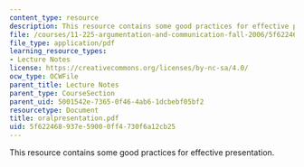 ```yaml
---
content_type: resource
description: This resource contains some good practices for effective presentation.
file: /courses/11-225-argumentation-and-communication-fall-2006/5f622468937e59000ff4730f6a12cb25_oralpresentation.pdf
file_type: application/pdf
learning_resource_types:
- Lecture Notes
license: https://creativecommons.org/licenses/by-nc-sa/4.0/
ocw_type: OCWFile
parent_title: Lecture Notes
parent_type: CourseSection
parent_uid: 5001542e-7365-0f46-4ab6-1dcbebf05bf2
resourcetype: Document
title: oralpresentation.pdf
uid: 5f622468-937e-5900-0ff4-730f6a12cb25
---
```

This resource contains some good practices for effective presentation.